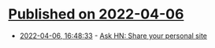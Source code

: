 # [Published on 2022-04-06](index.md)

* [2022-04-06, 16:48:33](https://news.ycombinator.com/item?id=30934529) - [Ask HN: Share your personal site](https://news.ycombinator.com/item?id=30934529)
